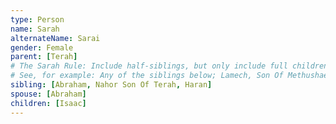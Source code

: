 ```yaml
---
type: Person
name: Sarah
alternateName: Sarai
gender: Female
parent: [Terah]
# The Sarah Rule: Include half-siblings, but only include full children.
# See, for example: Any of the siblings below; Lamech, Son Of Methushael.
sibling: [Abraham, Nahor Son Of Terah, Haran]
spouse: [Abraham]
children: [Isaac]
---
```

